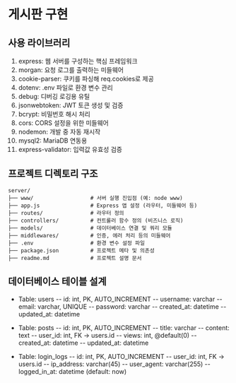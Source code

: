 # 게시판 구현

## 사용 라이브러리

1. express: 웹 서버를 구성하는 핵심 프레임워크
2. morgan: 요청 로그를 출력하는 미들웨어
3. cookie-parser: 쿠키를 파싱해 req.cookies로 제공
4. dotenv: .env 파일로 환경 변수 관리
5. debug: 디버깅 로깅용 유틸
6. jsonwebtoken: JWT 토큰 생성 및 검증
7. bcrypt: 비밀번호 해시 처리
8. cors: CORS 설정을 위한 미들웨어
9. nodemon: 개발 중 자동 재시작
10. mysql2: MariaDB 연동용
11. express-validator: 입력값 유효성 검증

## 프로젝트 디렉토리 구조

```text
server/
├── www/                  # 서버 실행 진입점 (예: node www)
├── app.js                # Express 앱 설정 (라우터, 미들웨어 등)
├── routes/               # 라우터 정의
├── controllers/          # 컨트롤러 함수 정의 (비즈니스 로직)
├── models/               # 데이터베이스 연결 및 쿼리 모듈
├── middlewares/          # 인증, 에러 처리 등의 미들웨어
├── .env                  # 환경 변수 설정 파일
├── package.json          # 프로젝트 메타 및 의존성
├── readme.md             # 프로젝트 설명 문서
```

## 데이터베이스 테이블 설계

- Table: users
    -- id: int, PK, AUTO_INCREMENT
    -- username: varchar
    -- email: varchar, UNIQUE
    -- password: varchar
    -- created_at: datetime
    -- updated_at: datetime

- Table: posts
    -- id: int, PK, AUTO_INCREMENT
    -- title: varchar
    -- content: text
    -- user_id: int, FK → users.id
    -- views: int, @default(0)
    -- created_at: datetime
    -- updated_at: datetime

- Table: login_logs
    -- id: int, PK, AUTO_INCREMENT
    -- user_id: int, FK → users.id
    -- ip_address: varchar(45)
    -- user_agent: varchar(255)
    -- logged_in_at: datetime (default: now)
